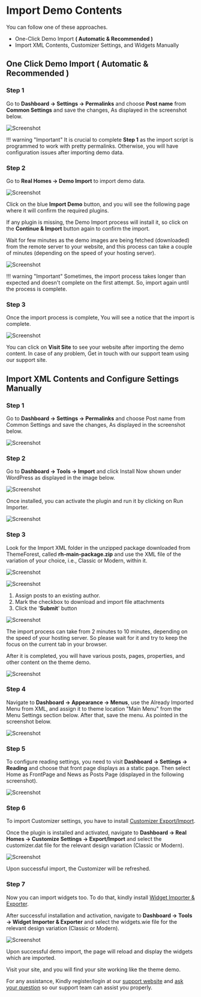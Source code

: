 # Import Demo Contents

You can follow one of these approaches.

- One-Click Demo Import **( Automatic & Recommended )**
- Import XML Contents, Customizer Settings, and Widgets Manually

## One Click Demo Import ( Automatic & Recommended )

### **Step 1**

Go to **Dashboard → Settings → Permalinks** and choose **Post name** from **Common Settings** and save the changes, As displayed in the screenshot below.

![Screenshot](images/import-demo/permalinks.png)

!!! warning "Important"
    It is crucial to complete **Step 1** as the import script is programmed to work with pretty permalinks. Otherwise, you will have configuration issues after importing demo data.

### **Step 2**

Go to **Real Homes → Demo Import** to import demo data.

![Screenshot](images/import-demo/import-demo-data.png)

Click on the blue **Import Demo** button, and you will see the following page where it will confirm the required plugins.

If any plugin is missing, the Demo Import process will install it, so click on the **Continue & Import** button again to confirm the import.

Wait for few minutes as the demo images are being fetched (downloaded) from the remote server to your website, and this process can take a couple of minutes (depending on the speed of your hosting server).

![Screenshot](images/import-demo/one-click-demo-import.png)

!!! warning "Important"
    Sometimes, the import process takes longer than expected and doesn't complete on the first attempt. So, import again until the process is complete.

### **Step 3**

Once the import process is complete, You will see a notice that the import is complete.

![Screenshot](images/import-demo/all-done.png)

 You can click on **Visit Site** to see your website after importing the demo content. In case of any problem, Get in touch with our support team using our support site.

## Import XML Contents and Configure Settings Manually

### **Step 1**

Go to **Dashboard → Settings → Permalinks** and choose Post name from Common Settings and save the changes, As displayed in the screenshot below.

![Screenshot](images/import-demo/permalinks.jpg)

### **Step 2**

Go to **Dashboard → Tools → Import** and click Install Now shown under WordPress as displayed in the image below.

![Screenshot](images/import-demo/install-wordpress-importer.png)

Once installed, you can activate the plugin and run it by clicking on Run Importer.

![Screenshot](images/import-demo/run-wordpress-importer.png)

### **Step 3**

Look for the Import XML folder in the unzipped package downloaded from ThemeForest, called **rh-main-package.zip** and use the XML file of the variation of your choice, i.e., Classic or Modern, within it.

![Screenshot](images/import-demo/xml-file-selection.png)

![Screenshot](images/import-demo/upload-and-import.png)

1. Assign posts to an existing author.
2. Mark the checkbox to download and import file attachments
3. Click the '**Submit**' button

![Screenshot](images/import-demo/assign-post.png)

The import process can take from 2 minutes to 10 minutes, depending on the speed of your hosting server. So please wait for it and try to keep the focus on the current tab in your browser.

After it is completed, you will have various posts, pages, properties, and other content on the theme demo.

![Screenshot](images/import-demo/importer-all-done.png)

### **Step 4**

Navigate to **Dashboard → Appearance → Menus**, use the Already Imported Menu from XML, and assign it to theme location "Main Menu" from the Menu Settings section below. After that, save the menu. As pointed in the screenshot below.

![Screenshot](images/import-demo/menu-assignment.png)

### **Step 5**

To configure reading settings, you need to visit **Dashboard → Settings → Reading** and choose that front page displays as a static page. Then select Home as FrontPage and News as Posts Page (displayed in the following screenshot).

![Screenshot](images/import-demo/home-and-blog-settings.png)

### **Step 6**

To import Customizer settings, you have to install [Customizer Export/Import](https://wordpress.org/plugins/customizer-export-import/). 

Once the plugin is installed and activated, navigate to **Dashboard → Real Homes → Customize Settings → Export/Import** and select the customizer.dat file for the relevant design variation (Classic or Modern).

![Screenshot](images/import-demo/import-customizer-settings.png)

Upon successful import, the Customizer will be refreshed.

### **Step 7**

Now you can import widgets too. To do that, kindly install [Widget Importer & Exporter](https://wordpress.org/plugins/widget-importer-exporter/). 

After successful installation and activation, navigate to **Dashboard → Tools → Widget Importer & Exporter** and select the widgets.wie file for the relevant design variation (Classic or Modern).

![Screenshot](images/import-demo/import-widget-settings.png)

Upon successful demo import, the page will reload and display the widgets which are imported.

Visit your site, and you will find your site working like the theme demo.

For any assistance, Kindly register/login at our [support website](https://support.inspirythemes.com/login-register/) and [ask your question](https://support.inspirythemes.com/ask-question/) so our support team can assist you properly.